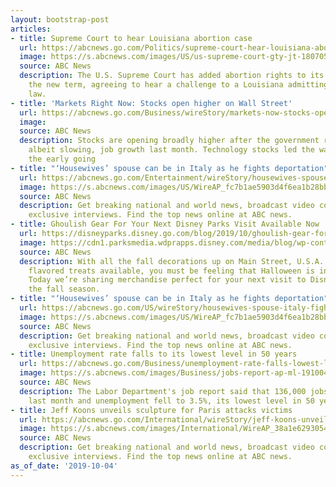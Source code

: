 ```yaml
---
layout: bootstrap-post
articles:
- title: Supreme Court to hear Louisiana abortion case
  url: https://abcnews.go.com/Politics/supreme-court-hear-louisiana-abortion-case/story?id=65961443
  image: https://s.abcnews.com/images/US/us-supreme-court-gty-jt-180705_hpMain_16x9_992.jpg
  source: ABC News
  description: The U.S. Supreme Court has added abortion rights to its docket for
    the new term, agreeing to hear a challenge to a Louisiana admitting privileges
    law.
- title: 'Markets Right Now: Stocks open higher on Wall Street'
  url: https://abcnews.go.com/Business/wireStory/markets-now-stocks-open-higher-wall-street-66059636
  image: 
  source: ABC News
  description: Stocks are opening broadly higher after the government reported steady,
    albeit slowing, job growth last month. Technology stocks led the way higher in
    the early going
- title: "‘Housewives’ spouse can be in Italy as he fights deportation"
  url: https://abcnews.go.com/Entertainment/wireStory/housewives-spouse-italy-fights-deportation-66059634
  image: https://s.abcnews.com/images/US/WireAP_fc7b1ae5903d4f6ea1b28bb2c2478442_16x9_992.jpg
  source: ABC News
  description: Get breaking national and world news, broadcast video coverage, and
    exclusive interviews. Find the top news online at ABC news.
- title: Ghoulish Gear For Your Next Disney Parks Visit Available Now
  url: https://disneyparks.disney.go.com/blog/2019/10/ghoulish-gear-for-your-next-disney-parks-visit-available-now/
  image: https://cdn1.parksmedia.wdprapps.disney.com/media/blog/wp-content/uploads/2019/10/NBCBVGDhrjvnrjg.jpg
  source: ABC News
  description: With all the fall decorations up on Main Street, U.S.A. and pumpkin
    flavored treats available, you must be feeling that Halloween is in full force!
    Today we’re sharing merchandise perfect for your next visit to Disney Parks during
    the fall season.
- title: "‘Housewives’ spouse can be in Italy as he fights deportation"
  url: https://abcnews.go.com/US/wireStory/housewives-spouse-italy-fights-deportation-66059589
  image: https://s.abcnews.com/images/US/WireAP_fc7b1ae5903d4f6ea1b28bb2c2478442_16x9_992.jpg
  source: ABC News
  description: Get breaking national and world news, broadcast video coverage, and
    exclusive interviews. Find the top news online at ABC news.
- title: Unemployment rate falls to its lowest level in 50 years
  url: https://abcnews.go.com/Business/unemployment-rate-falls-lowest-level-50-years/story?id=66058946
  image: https://s.abcnews.com/images/Business/jobs-report-ap-ml-191004_hpMain_16x9_992.jpg
  source: ABC News
  description: The Labor Department's job report said that 136,000 jobs were added
    last month and unemployment fell to 3.5%, its lowest level in 50 years.
- title: Jeff Koons unveils sculpture for Paris attacks victims
  url: https://abcnews.go.com/International/wireStory/jeff-koons-unveils-sculpture-paris-attacks-victims-66059587
  image: https://s.abcnews.com/images/International/WireAP_38a1e629305442509964af8e5752c78d_16x9_992.jpg
  source: ABC News
  description: Get breaking national and world news, broadcast video coverage, and
    exclusive interviews. Find the top news online at ABC news.
as_of_date: '2019-10-04'
---
```



